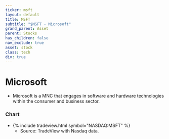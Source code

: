 ```yaml
---
ticker: msft
layout: default
title: MSFT
subtitle: "$MSFT - Microsoft"
grand_parent: Asset
parent: Stocks
has_children: false
nav_exclude: true
asset: stock
class: tech
div: true
---
```

# Microsoft
- Microsoft is a MNC that engages in software and hardware technologies within the consumer and business sector.

### Chart
- {% include tradeview.html symbol="NASDAQ:MSFT" %}
	- Source: TradeView with Nasdaq data.